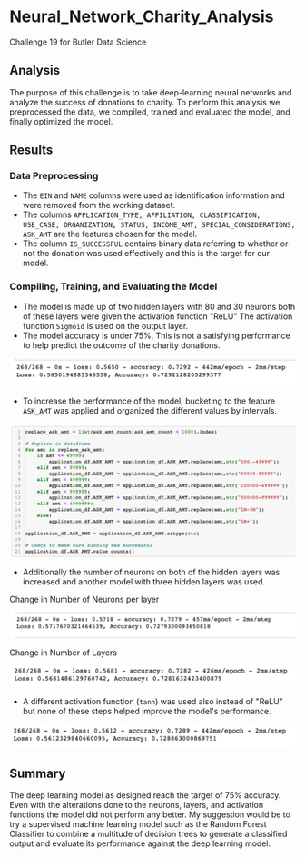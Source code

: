 # Neural_Network_Charity_Analysis
Challenge 19 for Butler Data Science

## Analysis 
The purpose of this challenge is to take deep-learning neural networks and analyze the success of donations to charity. To perform this analysis we preprocessed the data, we compiled, trained and evaluated the model, and finally optimized the model.

## Results

### Data Preprocessing
- The `EIN` and `NAME` columns were used as identification information and were removed from the working dataset.
- The columns `APPLICATION_TYPE, AFFILIATION, CLASSIFICATION, USE_CASE, ORGANIZATION, STATUS, INCOME_AMT, SPECIAL_CONSIDERATIONS, ASK_AMT` are the features chosen for the model.
- The column `IS_SUCCESSFUL` contains binary data referring to whether or not the donation was used effectively and this is the target for our model.

### Compiling, Training, and Evaluating the Model
- The model is made up of two hidden layers with 80 and 30 neurons both of these layers were given the activation function "ReLU"
The activation function `Sigmoid` is used on the output layer.
- The model accuracy is under 75%. This is not a satisfying performance to help predict the outcome of the charity donations.

![OGmodelaccuary](https://github.com/coxjack/Neural_Network_Charity_Analysis/blob/main/Additional%20Supporting%20Images/OriginalModel.png)

- To increase the performance of the model, bucketing to the feature `ASK_AMT` was applied and organized the different values by intervals.

![ASKAMT](https://github.com/coxjack/Neural_Network_Charity_Analysis/blob/main/Additional%20Supporting%20Images/AskAMt.png)

- Additionally the number of neurons on both of the hidden layers was increased and another model with three hidden layers was used.

Change in Number of Neurons per layer

![neuronmodelacc](https://github.com/coxjack/Neural_Network_Charity_Analysis/blob/main/Additional%20Supporting%20Images/Neurons.png)

Change in Number of Layers

![layermodelacc](https://github.com/coxjack/Neural_Network_Charity_Analysis/blob/main/Additional%20Supporting%20Images/Layers.png)

- A different activation function (`tanh`) was used also instead of "ReLU" but none of these steps helped improve the model's performance.

![tanhmodelacc](https://github.com/coxjack/Neural_Network_Charity_Analysis/blob/main/Additional%20Supporting%20Images/ActFunc.png)

## Summary
The deep learning model as designed reach the target of 75% accuracy. Even with the alterations done to the neurons, layers, and activation functions the model did not perform any better.
My suggestion would be to try a supervised machine learning model such as the Random Forest Classifier to combine a multitude of decision trees to generate a classified output and evaluate its performance against the deep learning model.

